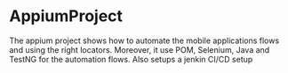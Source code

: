 # AppiumProject
The appium project shows how to automate the mobile applications flows and using the right locators. Moreover, it use POM, Selenium, Java and TestNG for the automation flows. Also setups a jenkin CI/CD setup
